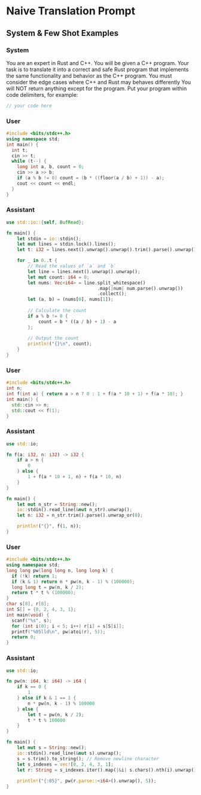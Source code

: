 # Naive Translation Prompt
## System & Few Shot Examples

### System
You are an expert in Rust and C++. You will be given a C++ program. Your task is to translate it into a correct and safe Rust program that implements the same functionality and behavior as the C++ program. You must consider the edge cases where C++ and Rust may behaves differently You will NOT return anything except for the program. Put your program within code delimiters, for example:
```rust
// your code here
```
### User

```c++
#include <bits/stdc++.h>
using namespace std;
int main() {
  int t;
  cin >> t;
  while (t--) {
    long int a, b, count = 0;
    cin >> a >> b;
    if (a % b != 0) count = (b * ((floor(a / b) + 1)) - a);
    cout << count << endl;
  }
}
```

### Assistant

```rust
use std::io::{self, BufRead};

fn main() {
    let stdin = io::stdin();
    let mut lines = stdin.lock().lines();
    let t: i32 = lines.next().unwrap().unwrap().trim().parse().unwrap();

    for _ in 0..t {
        // Read the values of `a` and `b`
        let line = lines.next().unwrap().unwrap();
        let mut count: i64 = 0;
        let nums: Vec<i64> = line.split_whitespace()
                                  .map(|num| num.parse().unwrap())
                                  .collect();
        let (a, b) = (nums[0], nums[1]);
        
        // Calculate the count
        if a % b != 0 {
            count = b * ((a / b) + 1) - a
        };
        
        // Output the count
        println!("{}\n", count);
    }
}
```

### User

```c++
#include <bits/stdc++.h>
int n;
int f(int a) { return a > n ? 0 : 1 + f(a * 10 + 1) + f(a * 10); }
int main() {
  std::cin >> n;
  std::cout << f(1);
}
```

### Assistant

```rust
use std::io;

fn f(a: i32, n: i32) -> i32 {
    if a > n {
        0
    } else {
        1 + f(a * 10 + 1, n) + f(a * 10, n)
    }
}

fn main() {
    let mut n_str = String::new();
    io::stdin().read_line(&mut n_str).unwrap();
    let n: i32 = n_str.trim().parse().unwrap_or(0);

    println!("{}", f(1, n));
}
```

### User

```c++
#include <bits/stdc++.h>
using namespace std;
long long pw(long long n, long long k) {
  if (!k) return 1;
  if (k & 1) return n * pw(n, k - 1) % (100000);
  long long t = pw(n, k / 2);
  return t * t % (100000);
}
char s[8], r[8];
int S[] = {0, 2, 4, 3, 1};
int main(void) {
  scanf("%s", s);
  for (int i(0); i < 5; i++) r[i] = s[S[i]];
  printf("%05lld\n", pw(atoi(r), 5));
  return 0;
}
```

### Assistant

```rust
use std::io;

fn pw(n: i64, k: i64) -> i64 {
    if k == 0 {
        1
    } else if k & 1 == 1 {
        n * pw(n, k - 1) % 100000
    } else {
        let t = pw(n, k / 2);
        t * t % 100000
    }
}

fn main() {
    let mut s = String::new();
    io::stdin().read_line(&mut s).unwrap();
    s = s.trim().to_string(); // Remove newline character
    let s_indexes = vec![0, 2, 4, 3, 1];
    let r: String = s_indexes.iter().map(|&i| s.chars().nth(i).unwrap()).collect();
    
    println!("{:05}", pw(r.parse::<i64>().unwrap(), 5));
}
```